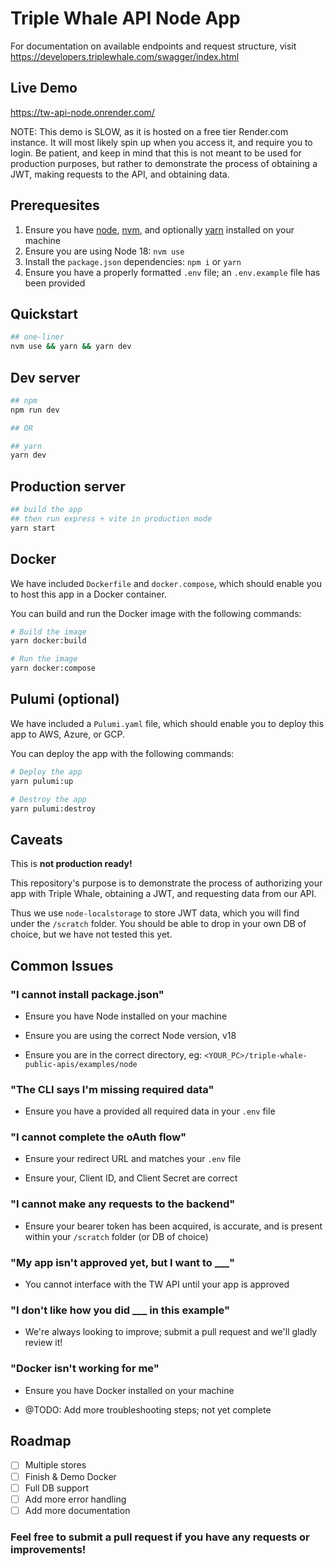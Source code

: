 # Triple Whale API Node App

For documentation on available endpoints and request structure, visit https://developers.triplewhale.com/swagger/index.html

## Live Demo

https://tw-api-node.onrender.com/

NOTE: This demo is SLOW, as it is hosted on a free tier Render.com instance. It will most likely spin up when you access it, and require you to login. Be patient, and keep in mind that this is not meant to be used for production purposes, but rather to demonstrate the process of obtaining a JWT, making requests to the API, and obtaining data.

## Prerequesites

1. Ensure you have [node](https://nodejs.org/en/download/), [nvm](https://github.com/nvm-sh/nvm), and optionally [yarn](https://yarnpkg.com/getting-started/install) installed on your machine
1. Ensure you are using Node 18: `nvm use`
1. Install the `package.json` dependencies: `npm i` or `yarn`
1. Ensure you have a properly formatted `.env` file; an `.env.example` file has been provided

## Quickstart

```bash
## one-liner
nvm use && yarn && yarn dev
```

## Dev server

```bash
## npm
npm run dev

## OR

## yarn
yarn dev
```

## Production server

```bash
## build the app
## then run express + vite in production mode
yarn start
```

## Docker

We have included `Dockerfile` and `docker.compose`, which should enable you to host this app in a Docker container.

You can build and run the Docker image with the following commands:

```bash
# Build the image
yarn docker:build

# Run the image
yarn docker:compose
```

## Pulumi (optional)

We have included a `Pulumi.yaml` file, which should enable you to deploy this app to AWS, Azure, or GCP.

You can deploy the app with the following commands:

```bash
# Deploy the app
yarn pulumi:up

# Destroy the app
yarn pulumi:destroy
```

## Caveats

This is **not production ready!**

This repository's purpose is to demonstrate the process of authorizing your app with Triple Whale, obtaining a JWT, and requesting data from our API.

Thus we use `node-localstorage` to store JWT data, which you will find under the `/scratch` folder. You should be able to drop in your own DB of choice, but we have not tested this yet.

## Common Issues

### "I cannot install package.json"

- Ensure you have Node installed on your machine

- Ensure you are using the correct Node version, v18

- Ensure you are in the correct directory, eg: `<YOUR_PC>/triple-whale-public-apis/examples/node`

### "The CLI says I'm missing required data"

- Ensure you have a provided all required data in your `.env` file

### "I cannot complete the oAuth flow"

- Ensure your redirect URL and matches your `.env` file

- Ensure your, Client ID, and Client Secret are correct

### "I cannot make any requests to the backend"

- Ensure your bearer token has been acquired, is accurate, and is present within your `/scratch` folder (or DB of choice)

### "My app isn't approved yet, but I want to ___"

- You cannot interface with the TW API until your app is approved

### "I don't like how you did ___ in this example"

- We're always looking to improve; submit a pull request and we'll gladly review it!

### "Docker isn't working for me"

- Ensure you have Docker installed on your machine

- @TODO: Add more troubleshooting steps; not yet complete

## Roadmap

- [ ] Multiple stores
- [ ] Finish & Demo Docker
- [ ] Full DB support
- [ ] Add more error handling
- [ ] Add more documentation

### Feel free to submit a pull request if you have any requests or improvements!